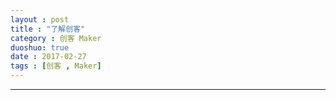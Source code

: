 ```yaml
---
layout : post
title : "了解创客"
category : 创客 Maker
duoshuo: true
date : 2017-02-27
tags : [创客 , Maker]
---
```


******
